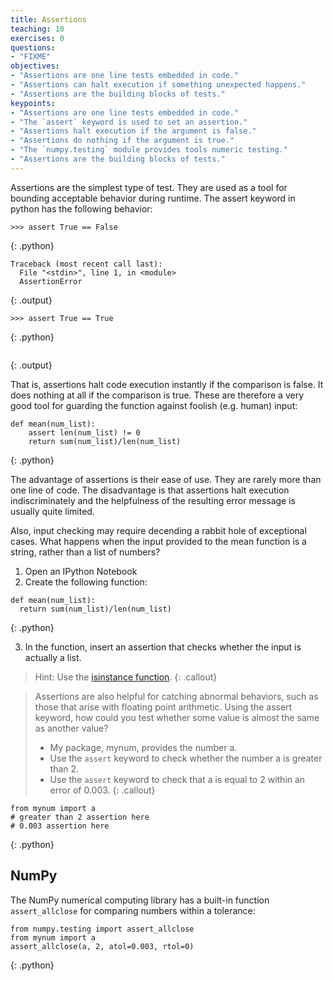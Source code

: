 ```yaml
---
title: Assertions
teaching: 10
exercises: 0
questions:
- "FIXME"
objectives:
- "Assertions are one line tests embedded in code."
- "Assertions can halt execution if something unexpected happens."
- "Assertions are the building blocks of tests."
keypoints:
- "Assertions are one line tests embedded in code."
- "The `assert` keyword is used to set an assertion."
- "Assertions halt execution if the argument is false."
- "Assertions do nothing if the argument is true."
- "The `numpy.testing` module provides tools numeric testing."
- "Assertions are the building blocks of tests."
---
```


Assertions are the simplest type of test. They are used as a tool for bounding
acceptable behavior during runtime. The assert keyword in python has the
following behavior:

~~~
>>> assert True == False
~~~
{: .python}
~~~
Traceback (most recent call last):
  File "<stdin>", line 1, in <module>
  AssertionError
~~~
{: .output}
~~~
>>> assert True == True
~~~
{: .python}
~~~
~~~
{: .output}

That is, assertions halt code execution instantly if the comparison is false.
It does nothing at all if the comparison is true. These are therefore a very
good tool for guarding the function against foolish (e.g. human) input:

~~~
def mean(num_list):
    assert len(num_list) != 0
    return sum(num_list)/len(num_list)
~~~
{: .python}

The advantage of assertions is their ease of use. They are rarely more than one
line of code. The disadvantage is that assertions halt execution
indiscriminately and the helpfulness of the resulting error message is usually
quite limited.

Also, input checking may require decending a rabbit hole of exceptional cases.
What happens when the input provided to the mean function is a string, rather
than a list of numbers?

1. Open an IPython Notebook
2. Create the following function:

~~~
def mean(num_list):
  return sum(num_list)/len(num_list)
~~~
{: .python}

3. In the function, insert an assertion that checks whether the input is actually a list.

> Hint: Use the [isinstance function](https://docs.python.org/2/library/functions.html#isinstance).
{: .callout}

> Assertions are also helpful for catching abnormal behaviors, such as those
> that arise with floating point arithmetic. Using the assert keyword, how could
> you test whether some value is almost the same as another value?
>
> - My package, mynum, provides the number a.
> - Use the `assert` keyword to check whether the number a is greater than 2.
> - Use the `assert` keyword to check that a is equal to 2 within an error of 0.003.
{: .callout}

~~~
from mynum import a
# greater than 2 assertion here
# 0.003 assertion here
~~~
{: .python}

## NumPy

The NumPy numerical computing library has a built-in function `assert_allclose`
for comparing numbers within a tolerance:

~~~
from numpy.testing import assert_allclose
from mynum import a
assert_allclose(a, 2, atol=0.003, rtol=0)
~~~
{: .python}
